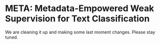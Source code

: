 # META: Metadata-Empowered Weak Supervision for Text Classification

We are cleaning it up and making some last moment changes. Please stay tuned.
